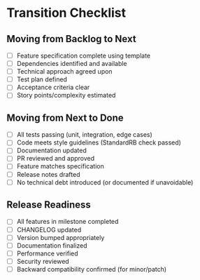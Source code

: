 # Transition Checklist

## Moving from Backlog to Next

- [ ] Feature specification complete using template
- [ ] Dependencies identified and available
- [ ] Technical approach agreed upon
- [ ] Test plan defined
- [ ] Acceptance criteria clear
- [ ] Story points/complexity estimated

## Moving from Next to Done

- [ ] All tests passing (unit, integration, edge cases)
- [ ] Code meets style guidelines (StandardRB check passed)
- [ ] Documentation updated
- [ ] PR reviewed and approved
- [ ] Feature matches specification
- [ ] Release notes drafted
- [ ] No technical debt introduced (or documented if unavoidable)

## Release Readiness

- [ ] All features in milestone completed
- [ ] CHANGELOG updated
- [ ] Version bumped appropriately
- [ ] Documentation finalized
- [ ] Performance verified
- [ ] Security reviewed
- [ ] Backward compatibility confirmed (for minor/patch)